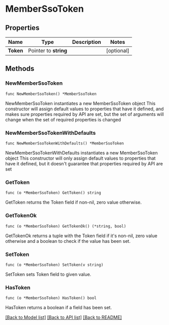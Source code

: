 # MemberSsoToken

## Properties

Name | Type | Description | Notes
------------ | ------------- | ------------- | -------------
**Token** | Pointer to **string** |  | [optional] 

## Methods

### NewMemberSsoToken

`func NewMemberSsoToken() *MemberSsoToken`

NewMemberSsoToken instantiates a new MemberSsoToken object
This constructor will assign default values to properties that have it defined,
and makes sure properties required by API are set, but the set of arguments
will change when the set of required properties is changed

### NewMemberSsoTokenWithDefaults

`func NewMemberSsoTokenWithDefaults() *MemberSsoToken`

NewMemberSsoTokenWithDefaults instantiates a new MemberSsoToken object
This constructor will only assign default values to properties that have it defined,
but it doesn't guarantee that properties required by API are set

### GetToken

`func (o *MemberSsoToken) GetToken() string`

GetToken returns the Token field if non-nil, zero value otherwise.

### GetTokenOk

`func (o *MemberSsoToken) GetTokenOk() (*string, bool)`

GetTokenOk returns a tuple with the Token field if it's non-nil, zero value otherwise
and a boolean to check if the value has been set.

### SetToken

`func (o *MemberSsoToken) SetToken(v string)`

SetToken sets Token field to given value.

### HasToken

`func (o *MemberSsoToken) HasToken() bool`

HasToken returns a boolean if a field has been set.


[[Back to Model list]](../README.md#documentation-for-models) [[Back to API list]](../README.md#documentation-for-api-endpoints) [[Back to README]](../README.md)



